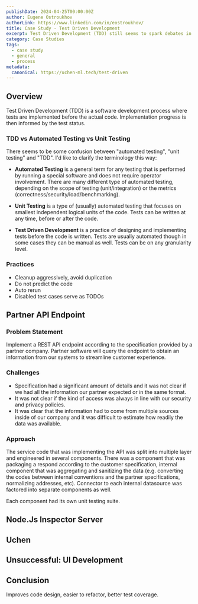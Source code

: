 ```yaml
---
publishDate: 2024-04-25T00:00:00Z
author: Eugene Ostroukhov
authorLink: https://www.linkedin.com/in/eostroukhov/
title: Case Study - Test Driven Development
excerpt: Test Driven Development (TDD) still seems to spark debates in developer community. This article details my experience and learnings from applying it in past projects.
category: Case Studies
tags:
  - case study
  - general
  - process
metadata:
  canonical: https://uchen-ml.tech/test-driven
---
```


## Overview

Test Driven Development (TDD) is a software development process where tests are
implemented before the actual code. Implementation progress is then informed by
the test status.

### TDD vs Automated Testing vs Unit Testing

There seems to be some confusion between "automated testing", "unit testing" and
"TDD". I'd like to clarify the terminology this way:

- **Automated Testing** is a general term for any testing that is performed by running a special software and does not require operator involvement. There are many different type of automated testing, depending on the scope of testing (unit/integration) or the metrics (correctness/security/load/benchmarking).

- **Unit Testing** is a type of (usually) automated testing that focuses on smallest independent logical units of the code. Tests can be written at any time, before or after the code.

- **Test Driven Development** is a practice of designing and implementing tests before the code is written. Tests are usually automated though in some
cases they can be manual as well. Tests can be on any granularity level.

### Practices

- Cleanup aggressively, avoid duplication
- Do not predict the code
- Auto rerun
- Disabled test cases serve as TODOs

## Partner API Endpoint

### Problem Statement

Implement a REST API endpoint according to the specification provided by a partner company. Partner software will query the endpoint to obtain an information from our systems to streamline customer experience.

### Challenges

- Specification had a significant amount of details and it was not clear if we had all the information our partner expected or in the same format.
- It was not clear if the kind of access was always in line with our security and privacy policies.
- It was clear that the information had to come from multiple sources inside of our company and it was difficult to estimate how readily the data was available.

### Approach

The service code that was implementing the API was split into multiple layer and engineered in several components. There was a component that was packaging a respond according to the customer specification, internal component that was aggregating and sanitizing the data (e.g. converting the codes between internal conventions and the partner specifications, normalizing addresses, etc). Connector to each internal datasource was factored into separate components as well.

Each component had its own unit testing suite. 

## Node.Js Inspector Server

## Uchen

## Unsuccessful: UI Development

## Conclusion

Improves code design, easier to refactor, better test coverage.

